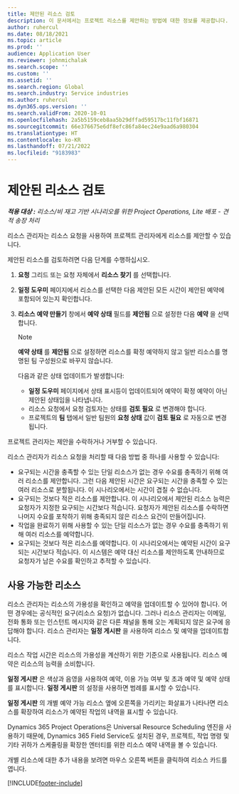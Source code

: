 ```yaml
---
title: 제안된 리소스 검토
description: 이 문서에서는 프로젝트 리소스를 제안하는 방법에 대한 정보를 제공합니다.
author: ruhercul
ms.date: 08/18/2021
ms.topic: article
ms.prod: ''
audience: Application User
ms.reviewer: johnmichalak
ms.search.scope: ''
ms.custom: ''
ms.assetid: ''
ms.search.region: Global
ms.search.industry: Service industries
ms.author: ruhercul
ms.dyn365.ops.version: ''
ms.search.validFrom: 2020-10-01
ms.openlocfilehash: 2a5b5159ceb8aa5b29dffad59517bc11fbf16871
ms.sourcegitcommit: 66e376675e6df8efc86fa84ec24e9aad6a980304
ms.translationtype: HT
ms.contentlocale: ko-KR
ms.lasthandoff: 07/21/2022
ms.locfileid: "9183983"
---
```

# <a name="review-proposed-resources"></a>제안된 리소스 검토

_**적용 대상 :** 리소스/비 재고 기반 시나리오를 위한 Project Operations, Lite 배포 - 견적 송장 처리_

리소스 관리자는 리소스 요청을 사용하여 프로젝트 관리자에게 리소스를 제안할 수 있습니다.

제안된 리소스를 검토하려면 다음 단계를 수행하십시오.

1. **요청** 그리드 또는 요청 자체에서 **리소스 찾기** 를 선택합니다.
2. **일정 도우미** 페이지에서 리소스를 선택한 다음 제안된 모든 시간이 제안된 예약에 포함되어 있는지 확인합니다.
3. **리소스 예약 만들기** 창에서 **예약 상태** 필드를 **제안됨** 으로 설정한 다음 **예약** 을 선택합니다.

    > [!NOTE]
    > **예약 상태** 를 **제안됨** 으로 설정하면 리소스를 확정 예약하지 않고 일반 리소스를 명명된 팀 구성원으로 바꾸지 않습니다.

    다음과 같은 상태 업데이트가 발생합니다:

    - **일정 도우미** 페이지에서 상태 표시등이 업데이트되어 예약이 확정 예약이 아닌 제안된 상태임을 나타냅니다.
    - 리소스 요청에서 요청 검토자는 상태를 **검토 필요** 로 변경해야 합니다.
    - 프로젝트의 **팀** 탭에서 일반 팀원의 **요청 상태** 값이 **검토 필요** 로 자동으로 변경됩니다.

프로젝트 관리자는 제안을 수락하거나 거부할 수 있습니다.

리소스 관리자가 리소스 요청을 처리할 때 다음 방법 중 하나를 사용할 수 있습니다:

- 요구되는 시간을 충족할 수 있는 단일 리소스가 없는 경우 수요를 충족하기 위해 여러 리소스를 제안합니다. 그런 다음 제안된 시간은 요구되는 시간을 충족할 수 있는 여러 리소스로 분할됩니다. 이 시나리오에서는 시간이 겹칠 수 없습니다.
- 요구되는 것보다 적은 리소스를 제안합니다. 이 시나리오에서 제안된 리소스 능력은 요청자가 지정한 요구되는 시간보다 적습니다. 요청자가 제안된 리소스를 수락하면 나머지 수요를 포착하기 위해 충족되지 않은 리소스 요건이 만들어집니다.
- 작업을 완료하기 위해 사용할 수 있는 단일 리소스가 없는 경우 수요를 충족하기 위해 여러 리소스를 예약합니다.
- 요구되는 것보다 적은 리소스를 예약합니다. 이 시나리오에서는 예약된 시간이 요구되는 시간보다 적습니다. 이 시스템은 예약 대신 리소스를 제안하도록 안내하므로 요청자가 남은 수요를 확인하고 추적할 수 있습니다.

## <a name="resource-availability"></a>사용 가능한 리소스

리소스 관리자는 리소스의 가용성을 확인하고 예약을 업데이트할 수 있어야 합니다. 어떤 경우에는 공식적인 요구(리소스 요청)가 없습니다. 그러나 리소스 관리자는 이메일, 전화 통화 또는 인스턴트 메시지와 같은 다른 채널을 통해 오는 계획되지 않은 요구에 응답해야 합니다. 리소스 관리자는 **일정 게시판** 을 사용하여 리소스 및 예약을 업데이트합니다.

리소스 작업 시간은 리소스의 가용성을 계산하기 위한 기준으로 사용됩니다. 리소스 예약은 리소스의 능력을 소비합니다.

**일정 게시판** 은 색상과 음영을 사용하여 예약, 이용 가능 여부 및 초과 예약 및 예약 상태를 표시합니다. **일정 게시판** 의 설정을 사용하면 범례를 표시할 수 있습니다.

**일정 게시판** 의 개별 예약 가능 리소스 옆에 오른쪽을 가리키는 화살표가 나타나면 리소스를 확장하여 리소스가 예약된 작업의 내역을 표시할 수 있습니다.

Dynamics 365 Project Operations은 Universal Resource Scheduling 엔진을 사용하기 때문에, Dynamics 365 Field Service도 설치된 경우, 프로젝트, 작업 명령 및 기타 귀하가 스케줄링을 확장한 엔터티를 위한 리소스 예약 내역을 볼 수 있습니다.

개별 리소스에 대한 추가 내용을 보려면 마우스 오른쪽 버튼을 클릭하여 리소스 카드를 엽니다.



[!INCLUDE[footer-include](../includes/footer-banner.md)]
